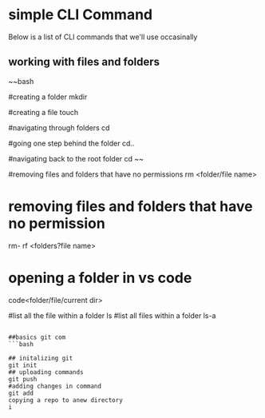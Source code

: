 # simple CLI Command

Below is a list of CLI commands that we'll use occasinally

## working with files and  folders

~~bash

#creating a folder
mkdir <folder-name>

#creating a file
touch <file-name>

#navigating through folders
cd <folder- name>

#going  one step behind the folder
cd..

#navigating back to the root folder
cd ~~

#removing files and folders that have no permissions
rm <folder/file name>

# removing files and folders that have no permission
rm- rf <folders?file name>

# opening a folder in vs code
code<folder/file/current dir>

#list all the file within a folder
ls
#list all files  within a folder
ls-a
~~~

##basics git com
```bash

## initalizing git
git init 
## uploading commands
git push
#adding changes in command
git add
copying a repo to anew directory
i
